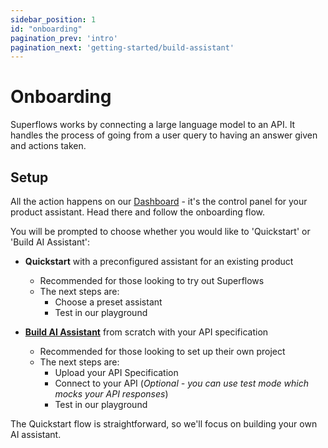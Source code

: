 ```yaml
---
sidebar_position: 1
id: "onboarding"
pagination_prev: 'intro'
pagination_next: 'getting-started/build-assistant'
---
```


# Onboarding

Superflows works by connecting a large language model to an API. It handles the process of going from a user query to having an answer given and actions taken. 

## Setup

All the action happens on our [Dashboard](https://dashboard.superflows.ai/) - it's the control panel for your product assistant. Head there and follow the onboarding flow.

You will be prompted to choose whether you would like to 'Quickstart' or 'Build AI Assistant':

- **Quickstart** with a preconfigured assistant for an existing product
    - Recommended for those looking to try out Superflows
    - The next steps are: 
        - Choose a preset assistant
        - Test in our playground


- [**Build AI Assistant**](./02-build-assistant) from scratch with your API specification
    - Recommended for those looking to set up their own project
    - The next steps are:
        - Upload your API Specification
        - Connect to your API (*Optional - you can use test mode which mocks your API responses*)
        - Test in our playground

The Quickstart flow is straightforward, so we'll focus on building your own AI assistant.
